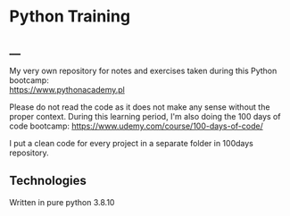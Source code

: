 # Python Training
## __
My very own repository for notes and exercises taken during this Python bootcamp: 
\
https://www.pythonacademy.pl

Please do not read the code as it does not make any sense without the proper context.
During this learning period, I'm also doing the 100 days of code bootcamp:
https://www.udemy.com/course/100-days-of-code/ 

I put a clean code for every project in a separate folder in 100days repository. 

## Technologies

Written in pure python 3.8.10
